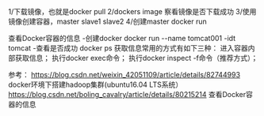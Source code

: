1/下载镜像，也就是docker pull
2/dockers image 察看镜像是否下载成功
3/使用镜像创建容器，master slave1 slave2
4/创建master docker run


查看Docker容器的信息
    -创建docker docker run --name tomcat001 -idt tomcat
    -查看是否成功 docker ps
获取信息常用的方式有如下三种：
    进入容器内部获取信息；
    执行docker exec命令；
    执行docker inspect -f命令（推荐方式）；


参考： https://blog.csdn.net/weixin_42051109/article/details/82744993 docker环境下搭建hadoop集群(ubuntu16.04 LTS系统）
https://blog.csdn.net/boling_cavalry/article/details/80215214 查看Docker容器的信息